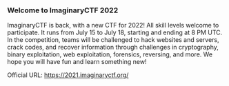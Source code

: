 
### Welcome to ImaginaryCTF 2022

ImaginaryCTF is back, with a new CTF for 2022! All skill levels welcome to participate. It runs from July 15 to July 18, starting and ending at 8 PM UTC. In the competition, teams will be challenged to hack websites and servers, crack codes, and recover information through challenges in cryptography, binary exploitation, web exploitation, forensics, reversing, and more. We hope you will have fun and learn something new!

Official URL: https://2021.imaginaryctf.org/